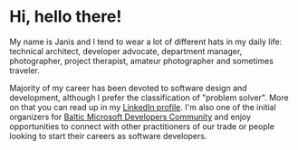# Hi, hello there!
My name is Janis and I tend to wear a lot of different hats in my daily life: technical architect, developer advocate, department manager, photographer, project therapist, amateur photographer and sometimes traveler. 

Majority of my career has been devoted to software design and development, although I prefer the classification of "problem solver". More on that you can read up in my [LinkedIn profile](https://www.linkedin.com/in/janisbruzans/). 
I'm also one of the initial organizers for [Baltic Microsoft Developers Community](https://www.meetup.com/baltic-microsoft-developers-community/) and enjoy opportunities to connect with other practitioners of our trade or people looking to start their careers as software developers. 


